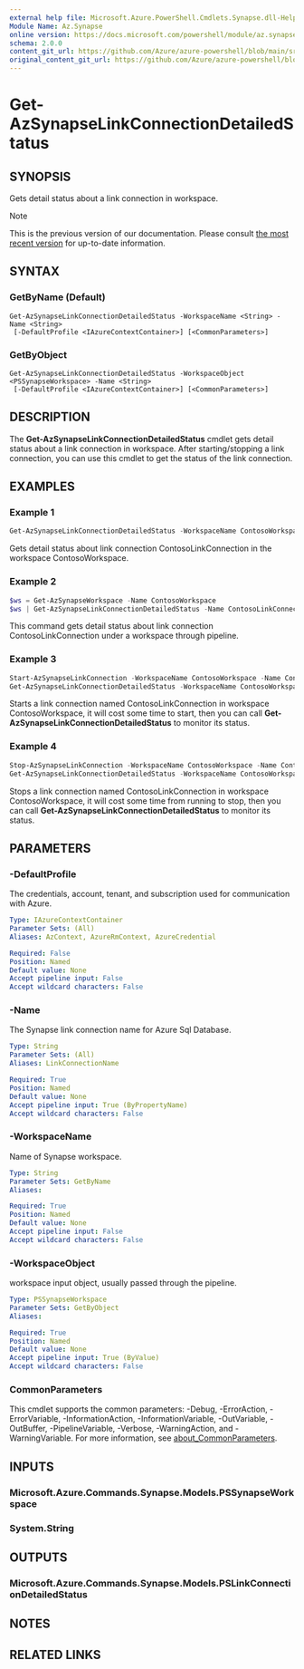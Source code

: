 ```yaml
---
external help file: Microsoft.Azure.PowerShell.Cmdlets.Synapse.dll-Help.xml
Module Name: Az.Synapse
online version: https://docs.microsoft.com/powershell/module/az.synapse/get-azsynapselinkconnectiondetailedstatus
schema: 2.0.0
content_git_url: https://github.com/Azure/azure-powershell/blob/main/src/Synapse/Synapse/help/Get-AzSynapseLinkConnectionDetailedStatus.md
original_content_git_url: https://github.com/Azure/azure-powershell/blob/main/src/Synapse/Synapse/help/Get-AzSynapseLinkConnectionDetailedStatus.md
---
```


# Get-AzSynapseLinkConnectionDetailedStatus

## SYNOPSIS
Gets detail status about a link connection in workspace.

> [!NOTE]
>This is the previous version of our documentation. Please consult [the most recent version](/powershell/module/az.synapse/get-azsynapselinkconnectiondetailedstatus) for up-to-date information.

## SYNTAX

### GetByName (Default)
```
Get-AzSynapseLinkConnectionDetailedStatus -WorkspaceName <String> -Name <String>
 [-DefaultProfile <IAzureContextContainer>] [<CommonParameters>]
```

### GetByObject
```
Get-AzSynapseLinkConnectionDetailedStatus -WorkspaceObject <PSSynapseWorkspace> -Name <String>
 [-DefaultProfile <IAzureContextContainer>] [<CommonParameters>]
```

## DESCRIPTION
The **Get-AzSynapseLinkConnectionDetailedStatus** cmdlet gets detail status about a link connection in workspace. After starting/stopping a link connection, you can use this cmdlet to get the status of the link connection.

## EXAMPLES

### Example 1
```powershell
Get-AzSynapseLinkConnectionDetailedStatus -WorkspaceName ContosoWorkspace -Name ContosoLinkConnection
```

Gets detail status about link connection ContosoLinkConnection in the workspace ContosoWorkspace.

### Example 2
```powershell
$ws = Get-AzSynapseWorkspace -Name ContosoWorkspace
$ws | Get-AzSynapseLinkConnectionDetailedStatus -Name ContosoLinkConnection
```

This command gets detail status about link connection ContosoLinkConnection under a workspace through pipeline.

### Example 3
```powershell
Start-AzSynapseLinkConnection -WorkspaceName ContosoWorkspace -Name ContosoLinkConnection
Get-AzSynapseLinkConnectionDetailedStatus -WorkspaceName ContosoWorkspace -Name ContosoLinkConnection
```

Starts a link connection named ContosoLinkConnection in workspace ContosoWorkspace, it will cost some time to start, then you can call **Get-AzSynapseLinkConnectionDetailedStatus** to monitor its status.

### Example 4
```powershell
Stop-AzSynapseLinkConnection -WorkspaceName ContosoWorkspace -Name ContosoLinkConnection
Get-AzSynapseLinkConnectionDetailedStatus -WorkspaceName ContosoWorkspace -Name ContosoLinkConnection
```

Stops a link connection named ContosoLinkConnection in workspace ContosoWorkspace, it will cost some time from running to stop, then you can call **Get-AzSynapseLinkConnectionDetailedStatus** to monitor its status.

## PARAMETERS

### -DefaultProfile
The credentials, account, tenant, and subscription used for communication with Azure.

```yaml
Type: IAzureContextContainer
Parameter Sets: (All)
Aliases: AzContext, AzureRmContext, AzureCredential

Required: False
Position: Named
Default value: None
Accept pipeline input: False
Accept wildcard characters: False
```

### -Name
The Synapse link connection name for Azure Sql Database.

```yaml
Type: String
Parameter Sets: (All)
Aliases: LinkConnectionName

Required: True
Position: Named
Default value: None
Accept pipeline input: True (ByPropertyName)
Accept wildcard characters: False
```

### -WorkspaceName
Name of Synapse workspace.

```yaml
Type: String
Parameter Sets: GetByName
Aliases:

Required: True
Position: Named
Default value: None
Accept pipeline input: False
Accept wildcard characters: False
```

### -WorkspaceObject
workspace input object, usually passed through the pipeline.

```yaml
Type: PSSynapseWorkspace
Parameter Sets: GetByObject
Aliases:

Required: True
Position: Named
Default value: None
Accept pipeline input: True (ByValue)
Accept wildcard characters: False
```

### CommonParameters
This cmdlet supports the common parameters: -Debug, -ErrorAction, -ErrorVariable, -InformationAction, -InformationVariable, -OutVariable, -OutBuffer, -PipelineVariable, -Verbose, -WarningAction, and -WarningVariable. For more information, see [about_CommonParameters](http://go.microsoft.com/fwlink/?LinkID=113216).

## INPUTS

### Microsoft.Azure.Commands.Synapse.Models.PSSynapseWorkspace

### System.String

## OUTPUTS

### Microsoft.Azure.Commands.Synapse.Models.PSLinkConnectionDetailedStatus

## NOTES

## RELATED LINKS
